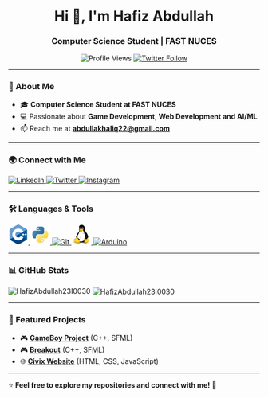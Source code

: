 <h1 align="center">Hi 👋, I'm Hafiz Abdullah</h1>
<h3 align="center">Computer Science Student | FAST NUCES</h3>

<p align="center">
  <img src="https://komarev.com/ghpvc/?username=HafizAbdullah2310030&label=Profile%20views&color=0e75b6&style=flat" alt="Profile Views" />
  <a href="https://twitter.com/khaliqabdulla8" target="_blank">
    <img src="https://img.shields.io/twitter/follow/khaliqabdulla8?logo=twitter&style=for-the-badge" alt="Twitter Follow" />
  </a>
</p>

---

### 🚀 About Me  
- 🎓 **Computer Science Student at FAST NUCES**  
- 💻 Passionate about **Game Development, Web Development and AI/ML**
- 📫 Reach me at **abdullakhaliq22@gmail.com**  

---

### 🌍 Connect with Me  
<p align="left">
  <a href="https://linkedin.com/in/hafizabdullah2295789/" target="_blank">
    <img src="https://raw.githubusercontent.com/rahuldkjain/github-profile-readme-generator/master/src/images/icons/Social/linked-in-alt.svg" alt="LinkedIn" height="30" width="40" />
  </a>
  <a href="https://twitter.com/khaliqabdulla8" target="_blank">
    <img src="https://raw.githubusercontent.com/rahuldkjain/github-profile-readme-generator/master/src/images/icons/Social/twitter.svg" alt="Twitter" height="30" width="40" />
  </a>
  <a href="https://instagram.com/abdulla_khaliq/" target="_blank">
    <img src="https://raw.githubusercontent.com/rahuldkjain/github-profile-readme-generator/master/src/images/icons/Social/instagram.svg" alt="Instagram" height="30" width="40" />
  </a>
</p>

---

### 🛠️ Languages & Tools  
<p align="left">
  <a href="https://www.w3schools.com/cpp/" target="_blank">
    <img src="https://raw.githubusercontent.com/devicons/devicon/master/icons/cplusplus/cplusplus-original.svg" alt="C++" width="40" height="40"/>
  </a> 
  <a href="https://www.python.org" target="_blank">
    <img src="https://raw.githubusercontent.com/devicons/devicon/master/icons/python/python-original.svg" alt="Python" width="40" height="40"/>
  </a> 
  <a href="https://git-scm.com/" target="_blank">
    <img src="https://www.vectorlogo.zone/logos/git-scm/git-scm-icon.svg" alt="Git" width="40" height="40"/>
  </a> 
  <a href="https://www.linux.org/" target="_blank">
    <img src="https://raw.githubusercontent.com/devicons/devicon/master/icons/linux/linux-original.svg" alt="Linux" width="40" height="40"/>
  </a> 
  <a href="https://www.arduino.cc/" target="_blank">
    <img src="https://cdn.worldvectorlogo.com/logos/arduino-1.svg" alt="Arduino" width="40" height="40"/>
  </a> 
</p>

---

### 📊 GitHub Stats  
<p><img align="left" src="https://github-readme-stats.vercel.app/api/top-langs?username=HafizAbdullah23I0030&show_icons=true&locale=en&layout=compact" alt="HafizAbdullah23I0030" /></p>

<p>&nbsp;<img align="center" src="https://github-readme-stats.vercel.app/api?username=HafizAbdullah23I0030&show_icons=true&locale=en" alt="HafizAbdullah23I0030" /></p>

---

### 📌 Featured Projects  
- 🎮 **[GameBoy Project](https://github.com/HafizAbdullah23I0030/GameBoy-1)** (C++, SFML)   
- 🎮 **[Breakout](https://github.com/HafizAbdullah23I0030/Breakout)** (C++, SFML)
- 🌐 **[Civix Website](https://github.com/HafizAbdullah23I0030/HafizAbdullah23I0030.github.io)** (HTML, CSS, JavaScript)

---

⭐ **Feel free to explore my repositories and connect with me!** 🚀  
